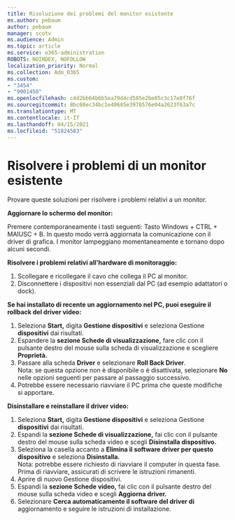 ```yaml
---
title: Risoluzione dei problemi del monitor esistente
ms.author: pebaum
author: pebaum
manager: scotv
ms.audience: Admin
ms.topic: article
ms.service: o365-administration
ROBOTS: NOINDEX, NOFOLLOW
localization_priority: Normal
ms.collection: Adm_O365
ms.custom:
- "3454"
- "9001450"
ms.openlocfilehash: c4d2bb64b6b5ea79d4cd585e2be85c3c17e0f76f
ms.sourcegitcommit: 8bc60ec34bc1e40685e3976576e04a2623f63a7c
ms.translationtype: MT
ms.contentlocale: it-IT
ms.lasthandoff: 04/15/2021
ms.locfileid: "51824583"
---
```

# <a name="troubleshoot-an-existing-monitor"></a>Risolvere i problemi di un monitor esistente

Provare queste soluzioni per risolvere i problemi relativi a un monitor. 

**Aggiornare lo schermo del monitor:**

Premere contemporaneamente i tasti seguenti: Tasto Windows + CTRL + MAIUSC + B. In questo modo verrà aggiornata la comunicazione con il driver di grafica. I monitor lampeggiano momentaneamente e tornano dopo alcuni secondi.

**Risolvere i problemi relativi all'hardware di monitoraggio:**

1. Scollegare e ricollegare il cavo che collega il PC al monitor.
2. Disconnettere i dispositivi non essenziali dal PC (ad esempio adattatori o dock).

**Se hai installato di recente un aggiornamento nel PC, puoi eseguire il rollback del driver video:**

1. Seleziona **Start,** digita **Gestione dispositivi** e seleziona Gestione **dispositivi** dai risultati.
2. Espandere la **sezione Schede di visualizzazione,** fare clic con il pulsante destro del mouse sulla scheda di visualizzazione e scegliere **Proprietà.**
3. Passare alla scheda **Driver** e selezionare **Roll Back Driver**. <br>
Nota: se questa opzione non è disponibile o è disattivata, selezionare **No** nelle opzioni seguenti per passare al passaggio successivo.
4. Potrebbe essere necessario riavviare il PC prima che queste modifiche si apportare.

**Disinstallare e reinstallare il driver video:**

1. Seleziona **Start,** digita **Gestione dispositivi** e seleziona Gestione **dispositivi** dai risultati.
2. Espandi la **sezione Schede di visualizzazione,** fai clic con il pulsante destro del mouse sulla scheda video e scegli **Disinstalla dispositivo.** 
3. Seleziona la casella accanto a **Elimina il software driver per questo dispositivo** e seleziona **Disinstalla.**<br>
Nota: potrebbe essere richiesto di riavviare il computer in questa fase. Prima di riavviare, assicurati di scrivere le istruzioni rimanenti.
4. Aprire di nuovo Gestione dispositivi.
5. Espandi la **sezione Schede video,** fai clic con il pulsante destro del mouse sulla scheda video e scegli **Aggiorna driver.**
6. Selezionare **Cerca automaticamente il software del driver di** aggiornamento e seguire le istruzioni di installazione.